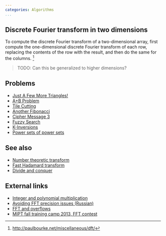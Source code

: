 ```yaml
---
categories: Algorithms
...
```


## Discrete Fourier transform in two dimensions
To compute the discrete Fourier transform of a two-dimensional array, first compute the one-dimensional discrete Fourier transform of each row, replacing the contents of the row with the result, and then do the same for the columns. [^1]

> TODO: Can this be generalized to higher dimensions?

## Problems
* [Just A Few More Triangles!](https://open.kattis.com/problems/moretriangles)
* [A+B Problem](https://open.kattis.com/problems/aplusb)
* [Tile Cutting](https://icpc.kattis.com/problems/tiles)
* [Another Fibonacci](https://www.codechef.com/JUNE15/problems/MOREFB)
* [Cipher Message 3](http://codeforces.com/gym/100285)
* [Fuzzy Search](http://codeforces.com/contest/528/problem/D)
* [K-Inversions](https://open.kattis.com/problems/kinversions)
* [Power sets of power sets](https://projecteuler.net/problem=553)

## See also
* [Number theoretic transform]()
* [Fast Hadamard transform]()
* [Divide and conquer]()

## External links
* [Integer and polynomial multiplication](http://www.cs.princeton.edu/~wayne/kleinberg-tardos/pdf/05DivideAndConquerII.pdf)
* [Avoiding FFT precision issues (Russian)](http://codeforces.com/blog/entry/17130#comment-219836)
* [FFT and overflows](http://codeforces.com/blog/entry/47758)
* [MIPT fall training camp 2013, FFT contest](http://it-edu.mipt.ru/sites/default/files/131110b.pdf)


[^1]: <http://paulbourke.net/miscellaneous/dft/>